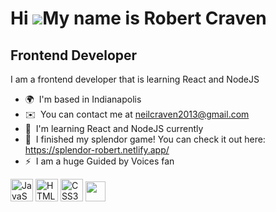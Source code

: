 Hi ![](https://user-images.githubusercontent.com/18350557/176309783-0785949b-9127-417c-8b55-ab5a4333674e.gif)My name is Robert Craven
=====================================================================================================================================

Frontend Developer
------------------

I am a frontend developer that is learning React and NodeJS

*   🌍  I'm based in Indianapolis
*   ✉️  You can contact me at [neilcraven2013@gmail.com](mailto:neilcraven2013@gmail.com)
*   🧠  I'm learning React and NodeJS currently
*   🧠  I finished my splendor game! You can check it out here: https://splendor-robert.netlify.app/
*   ⚡  I am a huge Guided by Voices fan 
<p align="left">
<a href="https://developer.mozilla.org/en-US/docs/Web/JavaScript" target="_blank" rel="noreferrer"><img src="https://raw.githubusercontent.com/danielcranney/readme-generator/main/public/icons/skills/javascript-colored.svg" width="36" height="36" alt="JavaScript" /></a>
<a href="https://developer.mozilla.org/en-US/docs/Glossary/HTML5" target="_blank" rel="noreferrer"><img src="https://raw.githubusercontent.com/danielcranney/readme-generator/main/public/icons/skills/html5-colored.svg" width="36" height="36" alt="HTML5" /></a>
<a href="https://www.w3.org/TR/CSS/#css" target="_blank" rel="noreferrer"><img src="https://raw.githubusercontent.com/danielcranney/readme-generator/main/public/icons/skills/css3-colored.svg" width="36" height="36" alt="CSS3" /></a>
                      <a href="https://www.linkedin.com/in/robert-craven-067a5a1a1/" target="_blank" rel="noreferrer"><img src="https://raw.githubusercontent.com/danielcranney/readme-generator/main/public/icons/socials/linkedin.svg" width="32" height="32" /></a></p>
</p>
                    
                
                  
                  
               
                          
